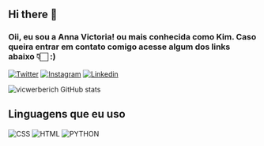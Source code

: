 ## Hi there 👋
### Oii, eu sou a Anna Victoria! ou mais conhecida como Kim. Caso queira entrar em contato comigo acesse algum dos links abaixo 👇🏻 :)
[![Twitter](https://img.shields.io/badge/Twitter-1DA1F2?style=for-the-badge&logo=twitter&logoColor=white)](httpss://x.com/annawerberich)
[![Instagram](https://img.shields.io/badge/Instagram-E4405F?style=for-the-badge&logo=instagram&logoColor=white)](httpss://instagram.com/annawerberich)
[![Linkedin](https://img.shields.io/badge/LinkedIn-0077B5?style=for-the-badge&logo=linkedin&logoColor=white)](https://www.linkedin.com/in/anna-victoria-alves-1068b1338/)

![vicwerberich GitHub stats](https://github-readme-stats.vercel.app/api?username=vicwerberich&show_icons=true&theme=radical)

## Linguagens que eu uso 

<img align="center" alt="CSS" src="https://img.shields.io/badge/CSS-239120?&style=for-the-badge&logo=css3&logoColor=whitehttps://img.shields.io/badge/CSS-239120?&style=for-the-badge&logo=css3&logoColor=white"/>
<img align="center" alt="HTML" src="https://img.shields.io/badge/HTML-239120?style=for-the-badge&logo=html5&logoColor=white"/>
<img align="center" alt="PYTHON" src="https://img.shields.io/badge/Python-3776AB?style=for-the-badge&logo=python&logoColor=white"/>
